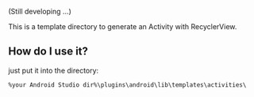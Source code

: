 (Still developing ...)

This is a template directory to generate an Activity with RecyclerView. 


## How do I use it?
just put it into the directory:

`%your Android Studio dir%\plugins\android\lib\templates\activities\`
